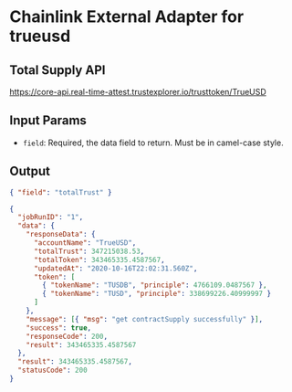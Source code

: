 # Chainlink External Adapter for trueusd

## Total Supply API

https://core-api.real-time-attest.trustexplorer.io/trusttoken/TrueUSD

## Input Params

- `field`: Required, the data field to return. Must be in camel-case style.

## Output

```json
{ "field": "totalTrust" }
```

```json
{
  "jobRunID": "1",
  "data": {
    "responseData": {
      "accountName": "TrueUSD",
      "totalTrust": 347215038.53,
      "totalToken": 343465335.4587567,
      "updatedAt": "2020-10-16T22:02:31.560Z",
      "token": [
        { "tokenName": "TUSDB", "principle": 4766109.0487567 },
        { "tokenName": "TUSD", "principle": 338699226.40999997 }
      ]
    },
    "message": [{ "msg": "get contractSupply successfully" }],
    "success": true,
    "responseCode": 200,
    "result": 343465335.4587567
  },
  "result": 343465335.4587567,
  "statusCode": 200
}
```
